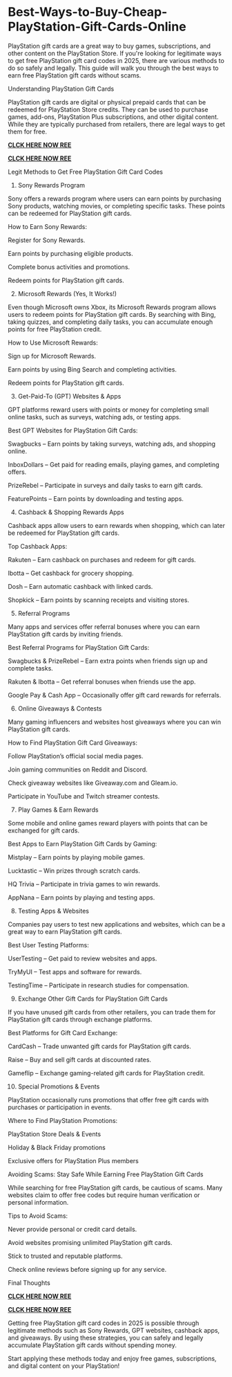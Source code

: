 # Best-Ways-to-Buy-Cheap-PlayStation-Gift-Cards-Online
PlayStation gift cards are a great way to buy games, subscriptions, and other content on the PlayStation Store. If you're looking for legitimate ways to get free PlayStation gift card codes in 2025, there are various methods to do so safely and legally. This guide will walk you through the best ways to earn free PlayStation gift cards without scams.

Understanding PlayStation Gift Cards

PlayStation gift cards are digital or physical prepaid cards that can be redeemed for PlayStation Store credits. They can be used to purchase games, add-ons, PlayStation Plus subscriptions, and other digital content. While they are typically purchased from retailers, there are legal ways to get them for free.

**[CLCK HERE NOW REE](https://tinyurl.com/pnsgiftcads)**

**[CLCK HERE NOW REE](https://tinyurl.com/pnsgiftcads)**

Legit Methods to Get Free PlayStation Gift Card Codes

1. Sony Rewards Program

Sony offers a rewards program where users can earn points by purchasing Sony products, watching movies, or completing specific tasks. These points can be redeemed for PlayStation gift cards.

How to Earn Sony Rewards:

Register for Sony Rewards.

Earn points by purchasing eligible products.

Complete bonus activities and promotions.

Redeem points for PlayStation gift cards.

2. Microsoft Rewards (Yes, It Works!)

Even though Microsoft owns Xbox, its Microsoft Rewards program allows users to redeem points for PlayStation gift cards. By searching with Bing, taking quizzes, and completing daily tasks, you can accumulate enough points for free PlayStation credit.

How to Use Microsoft Rewards:

Sign up for Microsoft Rewards.

Earn points by using Bing Search and completing activities.

Redeem points for PlayStation gift cards.

3. Get-Paid-To (GPT) Websites & Apps

GPT platforms reward users with points or money for completing small online tasks, such as surveys, watching ads, or testing apps.

Best GPT Websites for PlayStation Gift Cards:

Swagbucks – Earn points by taking surveys, watching ads, and shopping online.

InboxDollars – Get paid for reading emails, playing games, and completing offers.

PrizeRebel – Participate in surveys and daily tasks to earn gift cards.

FeaturePoints – Earn points by downloading and testing apps.

4. Cashback & Shopping Rewards Apps

Cashback apps allow users to earn rewards when shopping, which can later be redeemed for PlayStation gift cards.

Top Cashback Apps:

Rakuten – Earn cashback on purchases and redeem for gift cards.

Ibotta – Get cashback for grocery shopping.

Dosh – Earn automatic cashback with linked cards.

Shopkick – Earn points by scanning receipts and visiting stores.

5. Referral Programs

Many apps and services offer referral bonuses where you can earn PlayStation gift cards by inviting friends.

Best Referral Programs for PlayStation Gift Cards:

Swagbucks & PrizeRebel – Earn extra points when friends sign up and complete tasks.

Rakuten & Ibotta – Get referral bonuses when friends use the app.

Google Pay & Cash App – Occasionally offer gift card rewards for referrals.

6. Online Giveaways & Contests

Many gaming influencers and websites host giveaways where you can win PlayStation gift cards.

How to Find PlayStation Gift Card Giveaways:

Follow PlayStation’s official social media pages.

Join gaming communities on Reddit and Discord.

Check giveaway websites like Giveaway.com and Gleam.io.

Participate in YouTube and Twitch streamer contests.

7. Play Games & Earn Rewards

Some mobile and online games reward players with points that can be exchanged for gift cards.

Best Apps to Earn PlayStation Gift Cards by Gaming:

Mistplay – Earn points by playing mobile games.

Lucktastic – Win prizes through scratch cards.

HQ Trivia – Participate in trivia games to win rewards.

AppNana – Earn points by playing and testing apps.

8. Testing Apps & Websites

Companies pay users to test new applications and websites, which can be a great way to earn PlayStation gift cards.

Best User Testing Platforms:

UserTesting – Get paid to review websites and apps.

TryMyUI – Test apps and software for rewards.

TestingTime – Participate in research studies for compensation.

9. Exchange Other Gift Cards for PlayStation Gift Cards

If you have unused gift cards from other retailers, you can trade them for PlayStation gift cards through exchange platforms.

Best Platforms for Gift Card Exchange:

CardCash – Trade unwanted gift cards for PlayStation gift cards.

Raise – Buy and sell gift cards at discounted rates.

Gameflip – Exchange gaming-related gift cards for PlayStation credit.

10. Special Promotions & Events

PlayStation occasionally runs promotions that offer free gift cards with purchases or participation in events.

Where to Find PlayStation Promotions:

PlayStation Store Deals & Events

Holiday & Black Friday promotions

Exclusive offers for PlayStation Plus members

Avoiding Scams: Stay Safe While Earning Free PlayStation Gift Cards

While searching for free PlayStation gift cards, be cautious of scams. Many websites claim to offer free codes but require human verification or personal information.

Tips to Avoid Scams:

Never provide personal or credit card details.

Avoid websites promising unlimited PlayStation gift cards.

Stick to trusted and reputable platforms.

Check online reviews before signing up for any service.

Final Thoughts

**[CLCK HERE NOW REE](https://tinyurl.com/pnsgiftcads)**

**[CLCK HERE NOW REE](https://tinyurl.com/pnsgiftcads)**

Getting free PlayStation gift card codes in 2025 is possible through legitimate methods such as Sony Rewards, GPT websites, cashback apps, and giveaways. By using these strategies, you can safely and legally accumulate PlayStation gift cards without spending money.

Start applying these methods today and enjoy free games, subscriptions, and digital content on your PlayStation!
